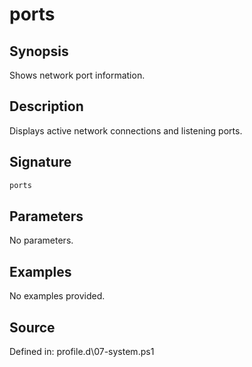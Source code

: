# ports

## Synopsis

Shows network port information.

## Description

Displays active network connections and listening ports.

## Signature

```powershell
ports
```

## Parameters

No parameters.

## Examples

No examples provided.

## Source

Defined in: profile.d\07-system.ps1
